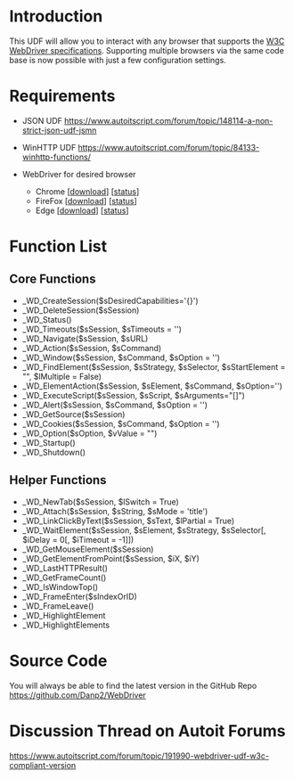 # Introduction
This UDF will allow you to interact with any browser that supports the [W3C WebDriver specifications](https://www.w3.org/TR/webdriver/). Supporting multiple browsers via the same code base is now possible with just a few configuration settings.

# Requirements
- JSON UDF https://www.autoitscript.com/forum/topic/148114-a-non-strict-json-udf-jsmn
- WinHTTP UDF https://www.autoitscript.com/forum/topic/84133-winhttp-functions/

- WebDriver for desired browser
	- Chrome	[[download](https://sites.google.com/a/chromium.org/chromedriver/downloads)]	[[status](https://chromium.googlesource.com/chromium/src/+/master/docs/chromedriver_status.md)]
	- FireFox	[[download](https://github.com/mozilla/geckodriver/releases)]	[[status](https://developer.mozilla.org/en-US/docs/Mozilla/QA/Marionette/WebDriver/status)]
	- Edge	[[download](https://developer.microsoft.com/en-us/microsoft-edge/tools/webdriver/)]	[[status](https://docs.microsoft.com/en-us/microsoft-edge/webdriver#w3c-webdriver-specification-supporthttpsw3cgithubiowebdriverwebdriver-spechtml)]


# Function List

## Core Functions

- _WD_CreateSession($sDesiredCapabilities='{}')
- _WD_DeleteSession($sSession)
- _WD_Status()
- _WD_Timeouts($sSession, $sTimeouts = '')
- _WD_Navigate($sSession, $sURL)
- _WD_Action($sSession, $sCommand)
- _WD_Window($sSession, $sCommand, $sOption = '')
- _WD_FindElement($sSession, $sStrategy, $sSelector, $sStartElement = "", $lMultiple = False)
- _WD_ElementAction($sSession, $sElement, $sCommand, $sOption='')
- _WD_ExecuteScript($sSession, $sScript, $sArguments="[]")
- _WD_Alert($sSession, $sCommand, $sOption = '')
- _WD_GetSource($sSession)
- _WD_Cookies($sSession,  $sCommand, $sOption = '')
- _WD_Option($sOption, $vValue = "")
- _WD_Startup()
- _WD_Shutdown()

## Helper Functions

- _WD_NewTab($sSession, $lSwitch = True)
- _WD_Attach($sSession, $sString, $sMode = 'title')
- _WD_LinkClickByText($sSession, $sText, $lPartial = True)
- _WD_WaitElement($sSession, $sElement, $sStrategy, $sSelector[, $iDelay = 0[, $iTimeout = -1]])
- _WD_GetMouseElement($sSession)
- _WD_GetElementFromPoint($sSession, $iX, $iY)
- _WD_LastHTTPResult()
- _WD_GetFrameCount()
- _WD_IsWindowTop()
- _WD_FrameEnter($sIndexOrID)
- _WD_FrameLeave()
- _WD_HighlightElement
- _WD_HighlightElements

# Source Code
You will always be able to find the latest version in the GitHub Repo  https://github.com/Danp2/WebDriver


# Discussion Thread on Autoit Forums
https://www.autoitscript.com/forum/topic/191990-webdriver-udf-w3c-compliant-version
